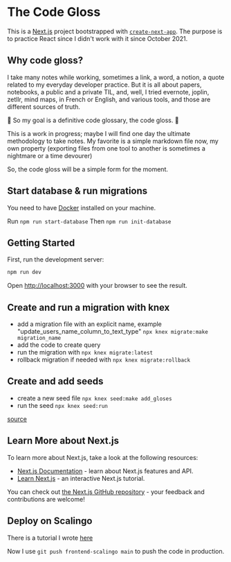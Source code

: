 # The Code Gloss

This is a [Next.js](https://nextjs.org) project bootstrapped with [`create-next-app`](https://nextjs.org/docs/app/api-reference/cli/create-next-app).
The purpose is to practice React since I didn't work with it since October 2021.

## Why code gloss?

I take many notes while working, sometimes a link, a word, a notion, a quote related to my everyday developer practice.
But it is all about papers, notebooks, a public and a private TIL, and, well, I tried evernote, joplin, zetllr, mind maps, in French or English, and various tools, and those are different sources of truth.

:gem: So my goal is a definitive code glossary, the code gloss. :gem:

This is a work in progress; maybe I will find one day the ultimate methodology to take notes.
My favorite is a simple markdown file now, my own property (exporting files from one tool to another is sometimes a nightmare or a time devourer)

So, the code gloss will be a simple form for the moment.

## Start database & run migrations

You need to have [Docker](https://www.docker.com/) installed on your machine.

Run `npm run start-database`
Then `npm run init-database`

## Getting Started

First, run the development server:

```bash
npm run dev
```

Open [http://localhost:3000](http://localhost:3000) with your browser to see the result.

## Create and run a migration with knex

- add a migration file with an explicit name, example "update_users_name_column_to_text_type" `npx knex migrate:make migration_name`
- add the code to create query
- run the migration with `npx knex migrate:latest`
- rollback migration if needed with `npx knex migrate:rollback`

## Create and add seeds

- create a new seed file `npx knex seed:make add_gloses`
- run the seed `npx knex seed:run`

[source](https://knexjs.org/guide/migrations.html#migration-cli)

## Learn More about Next.js

To learn more about Next.js, take a look at the following resources:

- [Next.js Documentation](https://nextjs.org/docs) - learn about Next.js features and API.
- [Learn Next.js](https://nextjs.org/learn) - an interactive Next.js tutorial.

You can check out [the Next.js GitHub repository](https://github.com/vercel/next.js) - your feedback and contributions are welcome!

## Deploy on Scalingo

There is a tutorial I wrote [here](https://github.com/annemarie35/TIL/blob/master/OPSERIES/SCALINGO/deployement.md)

Now I use `git push frontend-scalingo main` to push the code in production.

